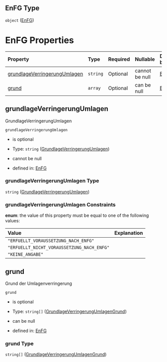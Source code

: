 ## EnFG Type

`object` ([EnFG](enfg.md))

# EnFG Properties

| Property                                                      | Type     | Required | Nullable       | Defined by                                                                                                                                                                                                   |
| :------------------------------------------------------------ | :------- | :------- | :------------- | :----------------------------------------------------------------------------------------------------------------------------------------------------------------------------------------------------------- |
| [grundlageVerringerungUmlagen](#grundlageverringerungumlagen) | `string` | Optional | cannot be null | [EnFG](grundlageverringerungumlagen.md "https://raw.githubusercontent.com/conuti-gmbh/bo4e-schema/master/schemas/v1/enum/GrundlageVerringerungUmlagen.schema.json#/properties/grundlageVerringerungUmlagen") |
| [grund](#grund)                                               | `array`  | Optional | can be null    | [EnFG](enfg-properties-grund.md "https://raw.githubusercontent.com/conuti-gmbh/bo4e-schema/master/schemas/v1/com/EnFG.schema.json#/properties/grund")                                                        |

## grundlageVerringerungUmlagen

GrundlageVerringerungUmlagen

`grundlageVerringerungUmlagen`

*   is optional

*   Type: `string` ([GrundlageVerringerungUmlagen](grundlageverringerungumlagen.md))

*   cannot be null

*   defined in: [EnFG](grundlageverringerungumlagen.md "https://raw.githubusercontent.com/conuti-gmbh/bo4e-schema/master/schemas/v1/enum/GrundlageVerringerungUmlagen.schema.json#/properties/grundlageVerringerungUmlagen")

### grundlageVerringerungUmlagen Type

`string` ([GrundlageVerringerungUmlagen](grundlageverringerungumlagen.md))

### grundlageVerringerungUmlagen Constraints

**enum**: the value of this property must be equal to one of the following values:

| Value                                      | Explanation |
| :----------------------------------------- | :---------- |
| `"ERFUELLT_VORAUSSETZUNG_NACH_ENFG"`       |             |
| `"ERFUELLT_NICHT_VORAUSSETZUNG_NACH_ENFG"` |             |
| `"KEINE_ANGABE"`                           |             |

## grund

Grund der Umlagenverringerung

`grund`

*   is optional

*   Type: `string[]` ([GrundlageVerringerungUmlagenGrund](grundlageverringerungumlagengrund.md))

*   can be null

*   defined in: [EnFG](enfg-properties-grund.md "https://raw.githubusercontent.com/conuti-gmbh/bo4e-schema/master/schemas/v1/com/EnFG.schema.json#/properties/grund")

### grund Type

`string[]` ([GrundlageVerringerungUmlagenGrund](grundlageverringerungumlagengrund.md))
